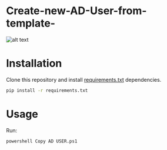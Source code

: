 # Create-new-AD-User-from-template-


![alt text](https://github.com/kkarwowski/Gifs/blob/master/copy%20ad.gif  "GIF showing the script")





# Installation

Clone this repository and install [requirements.txt](requirements.txt) dependencies.
```bash
pip install -r requirements.txt
```

# Usage

Run:
```bash
powershell Copy AD USER.ps1
```
 	
